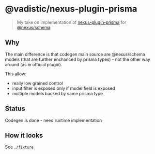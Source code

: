 # @vadistic/nexus-plugin-prisma

> My take on implementation of [nexus-plugin-prisma](https://github.com/graphql-nexus/nexus-plugin-prisma) for [@nexus/schema](https://github.com/graphql-nexus/schema)

## Why

The main difference is that codegen main source are @nexus/schema models (that are further enchanced by prisma types) - not the other way around (as in official plugin).

This allow:

- really low grained control
- input filter is exposed only if model field is exposed
- multiple models backed by same prisma type

## Status

Codegen is done - need runtime implementation

## How it looks

See [`./fixture`](./fixture)
